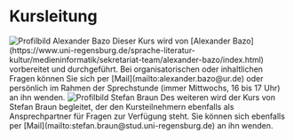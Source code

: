 # Kursleitung

<img src="../img/author-profil.png" alt="Profilbild Alexander Bazo" class="profil"/> 
<span class="description profil">Dieser Kurs wird von [Alexander Bazo](https://www.uni-regensburg.de/sprache-literatur-kultur/medieninformatik/sekretariat-team/alexander-bazo/index.html) vorbereitet und durchgeführt. Bei organisatorischen oder inhaltlichen Fragen können Sie sich per [Mail](mailto:alexander.bazo@ur.de) oder persönlich im Rahmen der Sprechstunde (immer Mittwochs, 16 bis 17 Uhr) an ihn wenden. </span>

<img src="../img/tutor-profil.JPG" alt="Profilbild Stefan Braun" class="profil">
<span class="description profile">Des weiteren wird der Kurs von Stefan Braun begleitet, der den Kursteilnehmern ebenfalls als Ansprechpartner für Fragen zur Verfügung steht. Sie können sich ebenfalls per [Mail](mailto:stefan.braun@stud.uni-regensburg.de) an ihn wenden.</span>